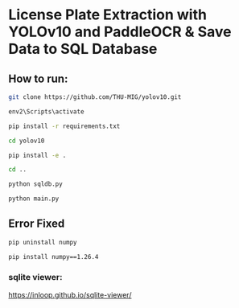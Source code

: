 # License Plate Extraction with YOLOv10 and PaddleOCR & Save Data to SQL Database

## How to run:

```bash
git clone https://github.com/THU-MIG/yolov10.git
```



```bash
env2\Scripts\activate
```

```bash
pip install -r requirements.txt
```

```bash
cd yolov10
```

```bash
pip install -e .
```

```bash
cd ..
```

```bash
python sqldb.py
```

```bash
python main.py
```

## Error Fixed

```bash
pip uninstall numpy
```

```bash
pip install numpy==1.26.4
```


### sqlite viewer:

https://inloop.github.io/sqlite-viewer/


